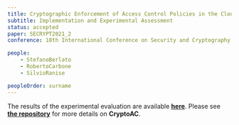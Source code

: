 ```yaml
---
title: Cryptographic Enforcement of Access Control Policies in the Cloud
subtitle: Implementation and Experimental Assessment
status: accepted
paper: SECRYPT2021_2
conference: 18th International Conference on Security and Cryptography (SECRYPT 2021)

people:
    - StefanoBerlato
    - RobertoCarbone
    - SilvioRanise

peopleOrder: surname
---
```


The results of the experimental evaluation are available [**here**](/assets/areas/complementary/SECRYPT2021_2/evaluation.zip). Please see [**the repository**](https://github.com/stfbk/CryptoAC) for more details on **CryptoAC**.
